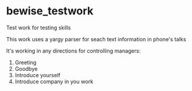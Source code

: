 # bewise_testwork
Test work for testing skills

This work uses a yargy parser for seach text information in phone's talks

It's working in any directions for controlling managers:
1. Greeting
2. Goodbye
3. Introduce yourself
4. Introduce company in you work

